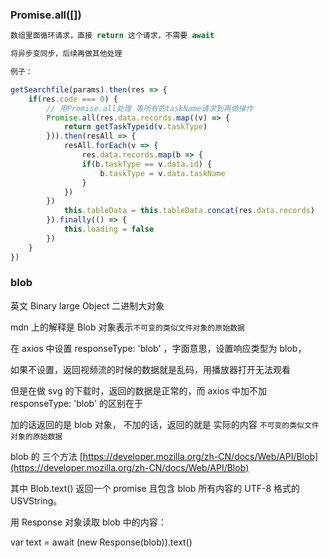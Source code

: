### Promise.all([])
```js
数组里面循环请求，直接 return 这个请求，不需要 await

将异步变同步，后续再做其他处理

例子：

getSearchfile(params).then(res => {
    if(res.code === 0) {
        // 用Promise.all处理 等所有的taskName请求到再做操作
        Promise.all(res.data.records.map((v) => {
            return getTaskTypeid(v.taskType)
        })).then(resAll => {
            resAll.forEach(v => {
                res.data.records.map(b => {
                if(b.taskType == v.data.id) {
                    b.taskType = v.data.taskName
                }
            })
        })
            this.tableData = this.tableData.concat(res.data.records)
        }).finally(() => {
            this.loading = false
        })
    }
})
```

### blob

英文 Binary large Object 二进制大对象

mdn 上的解释是 Blob 对象表示`不可变的类似文件对象的原始数据`

在 axios 中设置 responseType: 'blob' ，字面意思，设置响应类型为 blob，

如果不设置，返回视频流的时候的数据就是乱码，用播放器打开无法观看

但是在做 svg 的下载时，返回的数据是正常的，而 axios 中加不加 responseType: 'blob' 的区别在于

加的话返回的是 blob 对象， 不加的话，返回的就是 实际的内容 `不可变的类似文件对象的原始数据`

blob 的 三个方法 [https://developer.mozilla.org/zh-CN/docs/Web/API/Blob](https://developer.mozilla.org/zh-CN/docs/Web/API/Blob)

其中 Blob.text() 返回一个 promise 且包含 blob 所有内容的 UTF-8 格式的 USVString。

用 Response 对象读取 blob 中的内容：

var text = await (new Response(blob)).text() 

